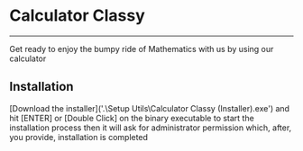 # Calculator Classy
__________________________________________________________________________________
Get ready to enjoy the bumpy ride of Mathematics with us by using our calculator
## Installation
[Download the installer]('.\Setup Utils\Calculator Classy (Installer).exe') and hit [ENTER] or [Double Click] on the binary executable to start the installation process then it will ask for administrator permission which, after, you provide, installation is completed
